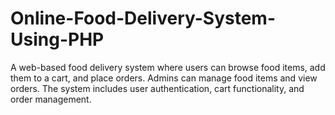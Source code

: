 # Online-Food-Delivery-System-Using-PHP
A web-based food delivery system where users can browse food items, add them to a cart, and place orders. Admins can manage food items and view orders. The system includes user authentication, cart functionality, and order management.
